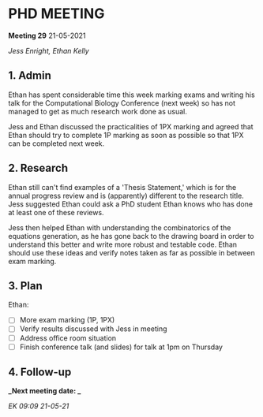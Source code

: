 # PHD MEETING

__Meeting 29__
21-05-2021


_Jess Enright,_
_Ethan Kelly_


## 1. Admin

Ethan has spent considerable time this week marking exams and writing his talk for the Computational Biology Conference (next week) so has not managed to get as much research work done as usual.

Jess and Ethan discussed the practicalities of 1PX marking and agreed that Ethan should try to complete 1P marking as soon as possible so that 1PX can be completed next week.


## 2. Research

Ethan still can't find examples of a 'Thesis Statement,' which is for the annual progress review and is (apparently) different to the research title. Jess suggested Ethan could ask a PhD student Ethan knows who has done at least one of these reviews.

Jess then helped Ethan with understanding the combinatorics of the equations generation, as he has gone back to the drawing board in order to understand this better and write more robust and testable code. Ethan should use these ideas and verify notes taken as far as possible in between exam marking.


## 3. Plan

Ethan:
- [ ] More exam marking (1P, 1PX)
- [ ] Verify results discussed with Jess in meeting
- [ ] Address office room situation
- [ ]  Finish conference talk (and slides) for talk at 1pm on Thursday

## 4. Follow-up


**_Next meeting date: _**



_EK 09:09 21-05-21_

